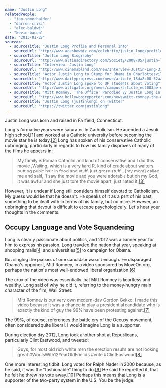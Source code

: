 ```yaml
---
name: "Justin Long"
relatedPeople:
  - "ian-somerhalder"
  - "darren-criss"
  - "alec-baldwin"
  - "kevin-bacon"
date: "2013-01-28"
sources:
  - sourceTitle: "Justin Long Profile and Personal Info"
    sourceUrl: "http://www.aceshowbiz.com/celebrity/justin_long/profile.html"
  - sourceTitle: "Justin Long Biography"
    sourceUrl: "http://www.altiusdirectory.com/Society/2008/05/justin-long-birthday-june-2nd-famous.html"
  - sourceTitle: "Interview: Justin Long"
    sourceUrl: "http://www.cinemablend.com/new/Interview-Justin-Long-3173.html"
  - sourceTitle: "Actor Justin Long to Stump for Obama in Charlottesville"
    sourceUrl: "http://www.dailyprogress.com/news/article_18da8c08-52aa-5683-ad1a-fcd310eca2ae.html"
  - sourceTitle: "Actor Justin Long spoke to UF students about voting"
    sourceUrl: "http://www.alligator.org/news/campus/article_ed2003ae-dc5d-11e1-900c-0019bb2963f4.html"
  - sourceTitle: "Mitt Romney, 'The Office' Parodied By Justin Long in Political Ad"
    sourceUrl: "http://www.hollywoodreporter.com/news/mitt-romney-the-office-justin-long-political-parody-285159"
  - sourceTitle: "Justin Long (justinlong) on Twitter"
    sourceUrl: "https://twitter.com/justinlong"
---
```


Justin Long was born and raised in Fairfield, Connecticut.

Long's formative years were saturated in Catholicism. He attended a Jesuit high school,<a class="source-citation" href="#http://www.aceshowbiz.com/celebrity/justin_long/profile.html" title="Justin Long Profile and Personal Info">[1]</a> and worked at a Catholic university before becoming the movie star he is today.<a class="source-citation" href="#http://www.altiusdirectory.com/Society/2008/05/justin-long-birthday-june-2nd-famous.html" title="Justin Long Biography">[2]</a> Long has spoken of his conservative Catholic upbringing, particularly in regards to how his family disproves of many of the films he appears in:

>My family is Roman Catholic and kind of conservative and I did this movie ,Waiting, which is a very hard R, kind of crude about waiters putting pubic hair in food and stuff, just gross stuff… [my mom] called me and said, 'I saw the movie and you were adorable but oh my God, it was awful' and she just tore the movie apart, just hated it.<a class="source-citation" href="#http://www.cinemablend.com/new/Interview-Justin-Long-3173.html" title="Interview: Justin Long">[3]</a>

However, it is unclear if Long still considers himself devoted to Catholicism. My guess would be that he doesn't. He speaks of it as a part of his past, something to be dealt with in terms of his family, but no more. However, an upbringing that devout is difficult to escape psychologically. Let's hear your thoughts in the comments.


## Occupy Language and Vote Squandering

Long is clearly passionate about politics, and 2012 was a banner year for him to express his passion. Long traveled the nation that year, speaking at shopping malls<a class="source-citation" href="#http://www.dailyprogress.com/news/article_18da8c08-52aa-5683-ad1a-fcd310eca2ae.html" title="Actor Justin Long to Stump for Obama in Charlottesville">[4]</a> and universities<a class="source-citation" href="#http://www.alligator.org/news/campus/article_ed2003ae-dc5d-11e1-900c-0019bb2963f4.html" title="Actor Justin Long spoke to UF students about voting">[5]</a> to campaign for Obama.

But singing the praises of one candidate wasn't enough. He disparaged Obama's opponent, Mitt Romney, in a video sponsored by MoveOn.org, perhaps the nation's most well-endowed liberal organization.<a class="source-citation" href="#http://www.hollywoodreporter.com/news/mitt-romney-the-office-justin-long-political-parody-285159" title="Mitt Romney, &apos;The Office&apos; Parodied By Justin Long in Political Ad">[6]</a>

The crux of the video was essentially that Mitt Romney is heartless and wealthy. Long said of why he did it, referring to the money-hungry main character of the film, Wall Street:

>Mitt Romney is our very own modern-day Gordon Gekko. I made this video because it was a chance to play a presidential candidate who is exactly the kind of guy the 99% have been protesting against.<a class="source-citation" href="#http://www.hollywoodreporter.com/news/mitt-romney-the-office-justin-long-political-parody-285159" title="Mitt Romney, &apos;The Office&apos; Parodied By Justin Long in Political Ad">[7]</a>

The 99%, of course, references the battle cry of the Occupy movement, often considered quite liberal. I would imagine Long is a supporter.

During election day 2012, Long took another shot at Republicans, particularly Clint Eastwood, and tweeted:

>Guys, for most old rich white men the erection results are not looking great #WordsWith12YearOldFriends #vote #ClintEastwood<a class="source-citation" href="#https://twitter.com/justinlong" title="Justin Long (justinlong) on Twitter">[8]</a>

One more interesting tidbit. Long voted for Ralph Nader in 2000 because, as he said, it was the "fashionable" thing to do.<a class="source-citation" href="#http://www.alligator.org/news/campus/article_ed2003ae-dc5d-11e1-900c-0019bb2963f4.html" title="Actor Justin Long spoke to UF students about voting">[9]</a> He said he regretted it, that he felt he threw his vote away.<a class="source-citation" href="#http://www.alligator.org/news/campus/article_ed2003ae-dc5d-11e1-900c-0019bb2963f4.html" title="Actor Justin Long spoke to UF students about voting">[10]</a> Perhaps this means that Long is a supporter of the two-party system in the U.S. You be the judge.